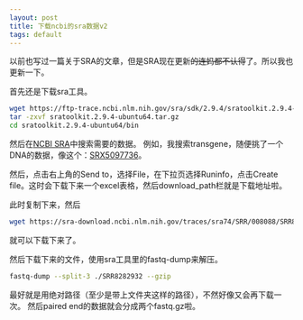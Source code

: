 ```yaml
---
layout: post
title: 下载ncbi的sra数据v2
tags: default
---
```


以前也写过一篇关于SRA的文章，但是SRA现在更新~~的连妈都不认得~~了。所以我也更新一下。

首先还是下载sra工具。
```bash
wget https://ftp-trace.ncbi.nlm.nih.gov/sra/sdk/2.9.4/sratoolkit.2.9.4-ubuntu64.tar.gz
tar -zxvf sratoolkit.2.9.4-ubuntu64.tar.gz
cd sratoolkit.2.9.4-ubuntu64/bin
```

然后在[NCBI SRA](https://www.ncbi.nlm.nih.gov/sra)中搜索需要的数据。
例如，我搜索transgene，随便挑了一个DNA的数据，像这个：[SRX5097736](https://www.ncbi.nlm.nih.gov/sra/SRX5097736)。

然后，点击右上角的Send to，选择File，在下拉页选择Runinfo，点击Create file。这时会下载下来一个excel表格，然后download_path栏就是下载地址啦。

此时复制下来，然后
```bash
wget https://sra-download.ncbi.nlm.nih.gov/traces/sra74/SRR/008088/SRR8282932
```
就可以下载下来了。

然后下载下来的文件，使用sra工具里的fastq-dump来解压。
```bash
fastq-dump --split-3 ./SRR8282932 --gzip
```
最好就是用绝对路径（至少是带上文件夹这样的路径），不然好像又会再下载一次。
然后paired end的数据就会分成两个fastq.gz啦。


[-_-]:LoveJing